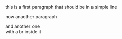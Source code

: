 this is a first paragraph
that should be in a simple line

now anaother paragraph

and another one  
with a br inside it